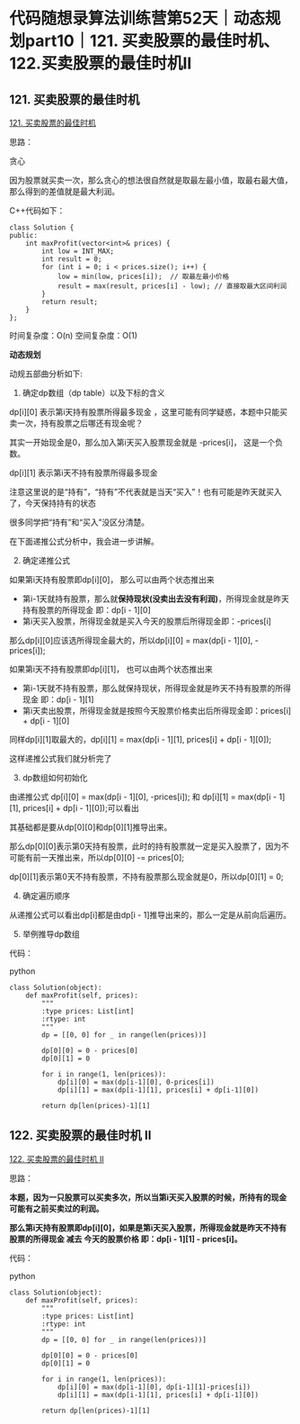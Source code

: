 ﻿# 代码随想录算法训练营第52天｜动态规划part10｜121. 买卖股票的最佳时机、122.买卖股票的最佳时机II

## 121. 买卖股票的最佳时机

[121. 买卖股票的最佳时机](https://leetcode.cn/problems/best-time-to-buy-and-sell-stock/)

思路：

贪心

因为股票就买卖一次，那么贪心的想法很自然就是取最左最小值，取最右最大值，那么得到的差值就是最大利润。

C++代码如下：

```
class Solution {
public:
    int maxProfit(vector<int>& prices) {
        int low = INT_MAX;
        int result = 0;
        for (int i = 0; i < prices.size(); i++) {
            low = min(low, prices[i]);  // 取最左最小价格
            result = max(result, prices[i] - low); // 直接取最大区间利润
        }
        return result;
    }
};
```

时间复杂度：O(n)
空间复杂度：O(1)

**动态规划**

动规五部曲分析如下:

1. 确定dp数组（dp table）以及下标的含义

dp[i][0] 表示第i天持有股票所得最多现金 ，这里可能有同学疑惑，本题中只能买卖一次，持有股票之后哪还有现金呢？

其实一开始现金是0，那么加入第i天买入股票现金就是 -prices[i]， 这是一个负数。

dp[i][1] 表示第i天不持有股票所得最多现金

注意这里说的是“持有”，“持有”不代表就是当天“买入”！也有可能是昨天就买入了，今天保持持有的状态

很多同学把“持有”和“买入”没区分清楚。

在下面递推公式分析中，我会进一步讲解。

2. 确定递推公式

如果第i天持有股票即dp[i][0]， 那么可以由两个状态推出来

- 第i-1天就持有股票，那么就**保持现状(没卖出去没有利润)**，所得现金就是昨天持有股票的所得现金 即：dp[i - 1][0]
- 第i天买入股票，所得现金就是买入今天的股票后所得现金即：-prices[i]

那么dp[i][0]应该选所得现金最大的，所以dp[i][0] = max(dp[i - 1][0], -prices[i]);

如果第i天不持有股票即dp[i][1]， 也可以由两个状态推出来

- 第i-1天就不持有股票，那么就保持现状，所得现金就是昨天不持有股票的所得现金 即：dp[i - 1][1]
- 第i天卖出股票，所得现金就是按照今天股票价格卖出后所得现金即：prices[i] + dp[i - 1][0]

同样dp[i][1]取最大的，dp[i][1] = max(dp[i - 1][1], prices[i] + dp[i - 1][0]);

这样递推公式我们就分析完了

3. dp数组如何初始化

由递推公式 dp[i][0] = max(dp[i - 1][0], -prices[i]); 和 dp[i][1] = max(dp[i - 1][1], prices[i] + dp[i - 1][0]);可以看出

其基础都是要从dp[0][0]和dp[0][1]推导出来。

那么dp[0][0]表示第0天持有股票，此时的持有股票就一定是买入股票了，因为不可能有前一天推出来，所以dp[0][0] -= prices[0];

dp[0][1]表示第0天不持有股票，不持有股票那么现金就是0，所以dp[0][1] = 0;

4. 确定遍历顺序

从递推公式可以看出dp[i]都是由dp[i - 1]推导出来的，那么一定是从前向后遍历。

5. 举例推导dp数组

代码：

python

```
class Solution(object):
    def maxProfit(self, prices):
        """
        :type prices: List[int]
        :rtype: int
        """
        dp = [[0, 0] for _ in range(len(prices))]

        dp[0][0] = 0 - prices[0]
        dp[0][1] = 0

        for i in range(1, len(prices)):
            dp[i][0] = max(dp[i-1][0], 0-prices[i])
            dp[i][1] = max(dp[i-1][1], prices[i] + dp[i-1][0])

        return dp[len(prices)-1][1]
```

## 122. 买卖股票的最佳时机 II

[122. 买卖股票的最佳时机 II](https://leetcode.cn/problems/best-time-to-buy-and-sell-stock-ii/)

思路：

**本题，因为一只股票可以买卖多次，所以当第i天买入股票的时候，所持有的现金可能有之前买卖过的利润。**

**那么第i天持有股票即dp[i][0]，如果是第i天买入股票，所得现金就是昨天不持有股票的所得现金 减去 今天的股票价格 即：dp[i - 1][1] - prices[i]。**



代码：

python

```
class Solution(object):
    def maxProfit(self, prices):
        """
        :type prices: List[int]
        :rtype: int
        """
        dp = [[0, 0] for _ in range(len(prices))]

        dp[0][0] = 0 - prices[0]
        dp[0][1] = 0

        for i in range(1, len(prices)):
            dp[i][0] = max(dp[i-1][0], dp[i-1][1]-prices[i])
            dp[i][1] = max(dp[i-1][1], prices[i] + dp[i-1][0])

        return dp[len(prices)-1][1]
```


